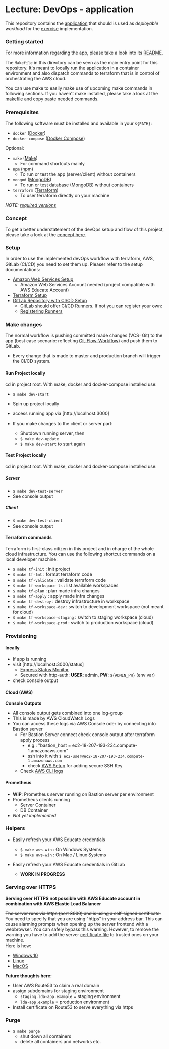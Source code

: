 Lecture: DevOps - application
=============================


This repository contains the [application](./app/README.md) that should is used as *deployable workload* for the
[exercise](https://github.com/lucendio/lecture-devops-material/blob/master/assignments/exercise.md) implementation.  


### Getting started 

For more information regarding the app, please take a look into its [README](./app/README.md).

The `Makefile` in this directory can be seen as the main entry point for this repository. It's meant to locally run the
application in a container environment and also dispatch commands to terraform that is in control of orchestrating the 
AWS cloud.
</br>

You can use make to easily make use of upcoming make commands in following sections. If you haven't make installed,
please take a look at the [makefile](Makefile) and copy paste needed commands. </br>

### Prerequisites

The following software must be installed and available in your `${PATH}`:

* `docker` ([Docker](https://www.docker.com/get-started))
* `docker-compose` ([Docker Compose](https://docs.docker.com/compose/install/))

Optional:

* `make` ([Make](https://www.gnu.org/software/make/))
  * For command shortcuts mainly
* `npm` ([npm](https://www.npmjs.com/get-npm))
  * To run or test the app (server/client) without containers
* `mongod` ([MongoDB](https://docs.mongodb.com/manual/installation/))
  * To run or test database (MongoDB) without containers
* `terraform` ([Terraform](https://www.terraform.io/))
  * To user terraform directly on your machine

*NOTE: [required versions](https://github.com/lucendio/lecture-devops-app/blob/master/Makefile#L14-L126)*


### Concept
To get a better understatement of the devOps setup and flow of this project, please take a look at the
[concept here](./doc/concept.md).

### Setup
In order to use the implemented devOps workflow with terraform, AWS, GitLab (CI/CD) you need to set them 
up. Pleaser refer to the setup documentations:

* [Amazon Web Services Setup](./doc/0-setup-aws.md)
  * Amazon Web Services Account needed (project compatible with AWS Educate Account) 
* [Terraform Setup](./doc/1-setup-terraform.md)
* [GitLab Repository with CI/CD Setup](./doc/2-setup-gitlab.md)
  * GitLab should offer CI/CD Runners. If not you can register your own:
  * [Registering Runners](https://docs.gitlab.com/runner/register/) 


### Make changes

The normal workflow is pushing committed made changes (VCS=Git) to the app (best case scenario: reflecting [Git-Flow-Workflow](https://www.atlassian.com/de/git/tutorials/comparing-workflows/gitflow-workflow)) and push them to GitLab.
- Every change that is made to master and production branch will trigger the CI/CD system. 
#### Run Project locally 

cd in project root. With make, docker and docker-compose installed use: 

- `$ make dev-start`
- Spin up project locally
- access running app via [http://localhost:3000]

- If you make changes to the client or server part:
  - Shutdown running server, then
  - `$ make dev-update`
  - `$ make dev-start` to start again

#### Test Project locally

cd in project root. With make, docker and docker-compose installed use: 

##### Server

- `$ make dev-test-server`
- See console output

##### Client 

- `$ make dev-test-client`
- See console output

#### Terraform commands

Terraform is first-class citizen in this project and in charge of the whole cloud infrastructure. 
You can use the following shortcut commands on a local developer machine: 

- `$ make tf-init` : init project 
- `$ make tf-fmt` : format terraform code
- `$ make tf-validate` : validate terraform code
- `$ make tf-workspace-ls` : list available workspaces
- `$ make tf-plan` : plan made infra changes
- `$ make tf-apply` : apply made infra changes
- `$ make tf-destroy` : destroy infrastructure in workspace
- `$ make tf-workspace-dev` : switch to development workspace (not meant for cloud)
- `$ make tf-workspace-staging` : switch to staging workspace (cloud)
- `$ make tf-workspace-prod` : switch to production workspace (cloud)
### Provisioning

#### locally

- If app is running
- visit [http://localhost:3000/status]
  - [Express Status Monitor](https://github.com/RafalWilinski/express-status-monitor)
  - Secured with http-auth: **USER**: admin, **PW**: `${ADMIN_PW}` (env var)
- check console output
  
#### Cloud (AWS)

**Console Outputs**
- All console output gets combined into one log-group
- This is made by AWS CloudWatch Logs
- You can access these logs via AWS Console oder by connecting into Bastion server
  - For Bastion Server connect check console output after terraform apply process
    - e.g.: "bastion_host = ec2-18-207-193-234.compute-1.amazonaws.com"
    - ssh into it with `$ ec2-user@ec2-18-207-193-234.compute-1.amazonaws.com`
    - check [AWS Setup](./doc/0-setup-aws.md) for adding secure SSH Key
  - Check [AWS CLI logs](https://awscli.amazonaws.com/v2/documentation/api/latest/reference/logs/index.html)

#### Prometheus

- **WIP**: Prometheus server running on Bastion server per environment
- Prometheus clients running
  - Server Container
  - DB Container
- *Not yet implemented*

### Helpers 

- Easily refresh your AWS Educate credentials
  -  `$ make aws-win` : On Windows Systems
  -  `$ make aws-win` : On Mac / Linux Systems

- Easily refresh your AWS Educate credentials in GitLab
  - **WORK IN PROGRESS**
### Serving over HTTPS 

**Serving over HTTPS not possible with AWS Educate account in combination with AWS Elastic Load Balancer**

~~The server runs via https (port 3000) and is using a self-signed certificate.~~
~~You need to specify that you are using "https" in your address bar.~~
This can cause alarming prompts when opening up the server frontend with a webbrowser.
You can safely bypass this warning. However, to remove the warning you have to add 
the server [certificate file](./app/server/src/server.cert) to trusted ones on your machine.
<br/>
Here is how:

- [Windows 10](https://support.kaspersky.com/CyberTrace/1.0/en-US/174127.htm)
- [Linux](https://unix.stackexchange.com/questions/90450/adding-a-self-signed-certificate-to-the-trusted-list)
- [MacOS](https://tosbourn.com/getting-os-x-to-trust-self-signed-ssl-certificates/)

**Future thoughts here:**

- User AWS Route53 to claim a real domain
- assign subdomains for staging environment
  - `staging.lda-app.example` = staging environment
  - `lda-app.example` = production environment
- Install certificate on Route53 to serve everything via https

### Purge

- `$ make purge`
  - shut down all containers
  - delete all containers and networks etc.
